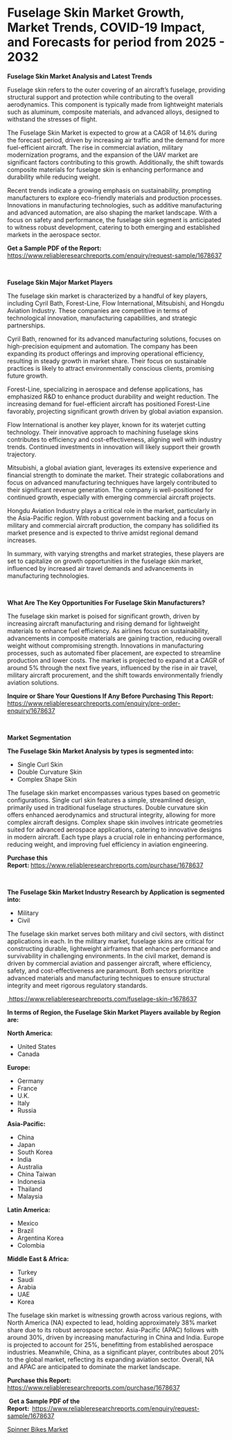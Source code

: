 <p><h1>Fuselage Skin Market Growth, Market Trends, COVID-19 Impact, and Forecasts for period from 2025 - 2032</h1></p><p><strong>Fuselage Skin Market Analysis and Latest Trends</strong></p>
<p><p>Fuselage skin refers to the outer covering of an aircraft’s fuselage, providing structural support and protection while contributing to the overall aerodynamics. This component is typically made from lightweight materials such as aluminum, composite materials, and advanced alloys, designed to withstand the stresses of flight.</p><p>The Fuselage Skin Market is expected to grow at a CAGR of 14.6% during the forecast period, driven by increasing air traffic and the demand for more fuel-efficient aircraft. The rise in commercial aviation, military modernization programs, and the expansion of the UAV market are significant factors contributing to this growth. Additionally, the shift towards composite materials for fuselage skin is enhancing performance and durability while reducing weight.</p><p>Recent trends indicate a growing emphasis on sustainability, prompting manufacturers to explore eco-friendly materials and production processes. Innovations in manufacturing technologies, such as additive manufacturing and advanced automation, are also shaping the market landscape. With a focus on safety and performance, the fuselage skin segment is anticipated to witness robust development, catering to both emerging and established markets in the aerospace sector.</p></p>
<p><strong>Get a Sample PDF of the Report:&nbsp;</strong> <a href="https://www.reliableresearchreports.com/enquiry/request-sample/1678637?utm_campaign=3028&utm_medium=2&utm_source=Github&utm_content=ia&utm_term=24032025&utm_id=fuselage-skin">https://www.reliableresearchreports.com/enquiry/request-sample/1678637</a></p>
<p>&nbsp;</p>
<p><strong>Fuselage Skin Major Market Players</strong></p>
<p><p>The fuselage skin market is characterized by a handful of key players, including Cyril Bath, Forest-Line, Flow International, Mitsubishi, and Hongdu Aviation Industry. These companies are competitive in terms of technological innovation, manufacturing capabilities, and strategic partnerships.</p><p>Cyril Bath, renowned for its advanced manufacturing solutions, focuses on high-precision equipment and automation. The company has been expanding its product offerings and improving operational efficiency, resulting in steady growth in market share. Their focus on sustainable practices is likely to attract environmentally conscious clients, promising future growth.</p><p>Forest-Line, specializing in aerospace and defense applications, has emphasized R&D to enhance product durability and weight reduction. The increasing demand for fuel-efficient aircraft has positioned Forest-Line favorably, projecting significant growth driven by global aviation expansion.</p><p>Flow International is another key player, known for its waterjet cutting technology. Their innovative approach to machining fuselage skins contributes to efficiency and cost-effectiveness, aligning well with industry trends. Continued investments in innovation will likely support their growth trajectory.</p><p>Mitsubishi, a global aviation giant, leverages its extensive experience and financial strength to dominate the market. Their strategic collaborations and focus on advanced manufacturing techniques have largely contributed to their significant revenue generation. The company is well-positioned for continued growth, especially with emerging commercial aircraft projects.</p><p>Hongdu Aviation Industry plays a critical role in the market, particularly in the Asia-Pacific region. With robust government backing and a focus on military and commercial aircraft production, the company has solidified its market presence and is expected to thrive amidst regional demand increases.</p><p>In summary, with varying strengths and market strategies, these players are set to capitalize on growth opportunities in the fuselage skin market, influenced by increased air travel demands and advancements in manufacturing technologies.</p></p>
<p>&nbsp;</p>
<p><strong>What Are The Key Opportunities For Fuselage Skin Manufacturers?</strong></p>
<p><p>The fuselage skin market is poised for significant growth, driven by increasing aircraft manufacturing and rising demand for lightweight materials to enhance fuel efficiency. As airlines focus on sustainability, advancements in composite materials are gaining traction, reducing overall weight without compromising strength. Innovations in manufacturing processes, such as automated fiber placement, are expected to streamline production and lower costs. The market is projected to expand at a CAGR of around 5% through the next five years, influenced by the rise in air travel, military aircraft procurement, and the shift towards environmentally friendly aviation solutions.</p></p>
<p><strong>Inquire or Share Your Questions If Any Before Purchasing This Report:</strong> <a href="https://www.reliableresearchreports.com/enquiry/pre-order-enquiry/1678637?utm_campaign=3028&utm_medium=2&utm_source=Github&utm_content=ia&utm_term=24032025&utm_id=fuselage-skin">https://www.reliableresearchreports.com/enquiry/pre-order-enquiry/1678637</a></p>
<p>&nbsp;</p>
<p><strong>Market Segmentation</strong></p>
<p><strong>The Fuselage Skin Market Analysis by types is segmented into:</strong></p>
<p><ul><li>Single Curl Skin</li><li>Double Curvature Skin</li><li>Complex Shape Skin</li></ul></p>
<p><p>The fuselage skin market encompasses various types based on geometric configurations. Single curl skin features a simple, streamlined design, primarily used in traditional fuselage structures. Double curvature skin offers enhanced aerodynamics and structural integrity, allowing for more complex aircraft designs. Complex shape skin involves intricate geometries suited for advanced aerospace applications, catering to innovative designs in modern aircraft. Each type plays a crucial role in enhancing performance, reducing weight, and improving fuel efficiency in aviation engineering.</p></p>
<p><strong>Purchase this Report:&nbsp;</strong><a href="https://www.reliableresearchreports.com/purchase/1678637?utm_campaign=3028&utm_medium=2&utm_source=Github&utm_content=ia&utm_term=24032025&utm_id=fuselage-skin">https://www.reliableresearchreports.com/purchase/1678637</a></p>
<p>&nbsp;</p>
<p><strong>The Fuselage Skin Market Industry Research by Application is segmented into:</strong></p>
<p><ul><li>Military</li><li>Civil</li></ul></p>
<p><p>The fuselage skin market serves both military and civil sectors, with distinct applications in each. In the military market, fuselage skins are critical for constructing durable, lightweight airframes that enhance performance and survivability in challenging environments. In the civil market, demand is driven by commercial aviation and passenger aircraft, where efficiency, safety, and cost-effectiveness are paramount. Both sectors prioritize advanced materials and manufacturing techniques to ensure structural integrity and meet rigorous regulatory standards.</p></p>
<p><a href="https://www.reliableresearchreports.com/fuselage-skin-r1678637?utm_campaign=3028&utm_medium=2&utm_source=Github&utm_content=ia&utm_term=24032025&utm_id=fuselage-skin">&nbsp;https://www.reliableresearchreports.com/fuselage-skin-r1678637</a></p>
<p><strong>In terms of Region, the Fuselage Skin Market Players available by Region are:</strong></p>
<p>
    <p> <strong> North America: </strong>
        <ul>
            <li>United States</li>
            <li>Canada</li>
        </ul>
        </p> 
    <p> <strong> Europe: </strong>
        <ul>
            <li>Germany</li>
            <li>France</li>
            <li>U.K.</li>
            <li>Italy</li>
            <li>Russia</li>
        </ul>
        </p> 
    <p> <strong> Asia-Pacific: </strong>
        <ul>
            <li>China</li>
            <li>Japan</li>
            <li>South Korea</li>
            <li>India</li>
            <li>Australia</li>
            <li>China Taiwan</li>
            <li>Indonesia</li>
            <li>Thailand</li>
            <li>Malaysia</li>
        </ul>
        </p> 
    <p> <strong> Latin America: </strong>
        <ul>
            <li>Mexico</li>
            <li>Brazil</li>
            <li>Argentina Korea</li>
            <li>Colombia</li>
        </ul>
        </p> 
    <p> <strong> Middle East & Africa: </strong>
        <ul>
            <li>Turkey</li>
            <li>Saudi</li>
            <li>Arabia</li>
            <li>UAE</li>
            <li>Korea</li>
        </ul>
    </p>
    </p>
<p><p>The fuselage skin market is witnessing growth across various regions, with North America (NA) expected to lead, holding approximately 38% market share due to its robust aerospace sector. Asia-Pacific (APAC) follows with around 30%, driven by increasing manufacturing in China and India. Europe is projected to account for 25%, benefitting from established aerospace industries. Meanwhile, China, as a significant player, contributes about 20% to the global market, reflecting its expanding aviation sector. Overall, NA and APAC are anticipated to dominate the market landscape.</p></p>
<p><strong>Purchase this Report: </strong><a href="https://www.reliableresearchreports.com/purchase/1678637?utm_campaign=3028&utm_medium=2&utm_source=Github&utm_content=ia&utm_term=24032025&utm_id=fuselage-skin">https://www.reliableresearchreports.com/purchase/1678637</a></p>
<p>&nbsp;<strong>Get a Sample PDF of the Report:&nbsp;&nbsp;</strong><a href="https://www.reliableresearchreports.com/enquiry/request-sample/1678637?utm_campaign=3028&utm_medium=2&utm_source=Github&utm_content=ia&utm_term=24032025&utm_id=fuselage-skin">https://www.reliableresearchreports.com/enquiry/request-sample/1678637</a></p>
<p><strong></strong></p>
<p><p><a href="https://github.com/deyniphytic/Market-Research-Report-List-1/blob/main/spinner-bikes-market.md?utm_campaign=3028&utm_medium=2&utm_source=Github&utm_content=ia&utm_term=24032025&utm_id=fuselage-skin">Spinner Bikes Market</a></p></p>